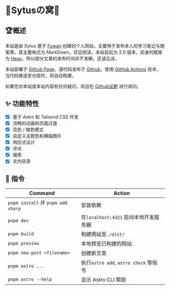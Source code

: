 # 🎊Sytusの窝🎊

## 🏆概述

本站是由 Sytus 基于 [Fuwari](https://github.com/saicaca/fuwari) 创建的个人网站，主要用于发布本人的学习笔记与随笔等，其主要格式为 MarkDown，欢迎阅读。本站目前为 2.0 版本，前身的框架为 [Hexo](https://hexo.io/zh-cn/)，所以部分文章的发布时间并不准确，还请见谅。

本站部署于 [Github Page](https://pages.github.com/)，源代码发布于 [Github](https://github.com/SytusRamlethal/SytusRamlethal.github.io)，使用 [GitHub Actions](https://docs.github.com/zh/actions) 技术，当代码推送至仓库时，将自动构建。

如果您对本站或本站内容有任何疑问，欢迎在 [Github议题](https://github.com/SytusRamlethal/SytusRamlethal.github.io/issues) 进行询问。

## ✨ 功能特性

* [X]  基于 Astro 和 Tailwind CSS 开发
* [X]  流畅的动画和页面过渡
* [X]  亮色 / 暗色模式
* [X]  自定义主题色和横幅图片
* [X]  响应式设计
* [X]  评论
* [X]  搜索
* [X]  文内目录

## 🧞 指令


| Command                            | Action                                |
| ---------------------------------- | ------------------------------------- |
| `pnpm install` 并 `pnpm add sharp` | 安装依赖                              |
| `pnpm dev`                         | 在`localhost:4321` 启动本地开发服务器 |
| `pnpm build`                       | 构建网站至`./dist/`                   |
| `pnpm preview`                     | 本地预览已构建的网站                  |
| `pnpm new-post <filename>`         | 创建新文章                            |
| `pnpm astro ...`                   | 执行`astro add`, `astro check` 等指令 |
| `pnpm astro --help`                | 显示 Astro CLI 帮助                   |
